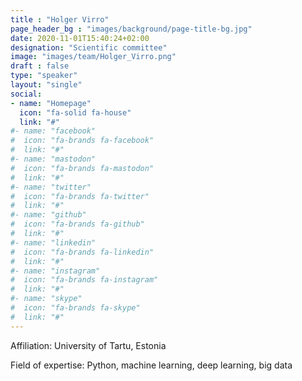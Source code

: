 ```yaml
---
title : "Holger Virro"
page_header_bg : "images/background/page-title-bg.jpg"
date: 2020-11-01T15:40:24+02:00
designation: "Scientific committee"
image: "images/team/Holger_Virro.png"
draft : false
type: "speaker"
layout: "single"
social:
- name: "Homepage"
  icon: "fa-solid fa-house"
  link: "#"
#- name: "facebook"
#  icon: "fa-brands fa-facebook"
#  link: "#"
#- name: "mastodon"
#  icon: "fa-brands fa-mastodon"
#  link: "#"
#- name: "twitter"
#  icon: "fa-brands fa-twitter"
#  link: "#"
#- name: "github"
#  icon: "fa-brands fa-github"
#  link: "#"
#- name: "linkedin"
#  icon: "fa-brands fa-linkedin"
#  link: "#"
#- name: "instagram"
#  icon: "fa-brands fa-instagram"
#  link: "#"
#- name: "skype"
#  icon: "fa-brands fa-skype"
#  link: "#"
---
```


Affiliation: University of Tartu, Estonia

Field of expertise: Python, machine learning, deep learning, big data

